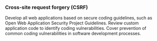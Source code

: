 ### Cross-site request forgery (CSRF)

Develop all web applications based on secure coding guidelines, such as Open Web Application Security Project Guidelines. Review custom application code to identify coding vulnerabilities. Cover prevention of common coding vulnerabilities in software development processes.
